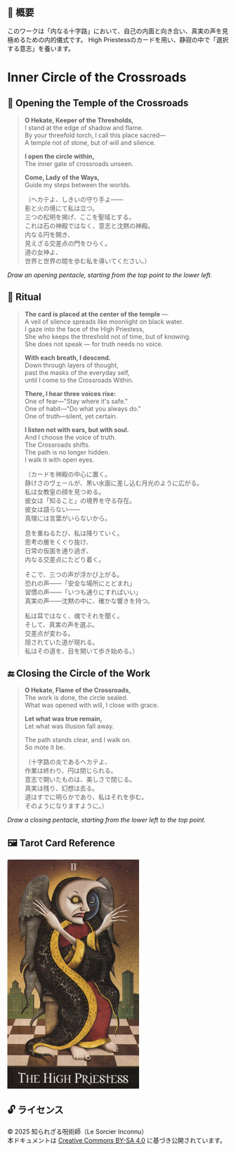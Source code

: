 ## 🧭 概要

このワークは「内なる十字路」において、自己の内面と向き合い、真実の声を見極めるための内的儀式です。
High Priestessのカードを用い、静寂の中で「選択する意志」を養います。

# Inner Circle of the Crossroads

## 🛑 Opening the Temple of the Crossroads

> **O Hekate, Keeper of the Thresholds,**  
> I stand at the edge of shadow and flame.  
> By your threefold torch, I call this place sacred—  
> A temple not of stone, but of will and silence.  
>  
> **I open the circle within,**  
> The inner gate of crossroads unseen.  
>  
> **Come, Lady of the Ways,**  
> Guide my steps between the worlds.  
>  
> （ヘカテよ、しきいの守り手よ——  
> 影と火の境にて私は立つ。  
> 三つの松明を掲げ、ここを聖域とする。  
> これは石の神殿ではなく、意志と沈黙の神殿。  
> 内なる円を開き、  
> 見えざる交差点の門をひらく。  
> 道の女神よ、  
> 世界と世界の間を歩む私を導いてください。）

*Draw an opening pentacle, starting from the top point to the lower left.*

## 🔮 Ritual

> **The card is placed at the center of the temple** —  
> A veil of silence spreads like moonlight on black water.  
> I gaze into the face of the High Priestess,  
> She who keeps the threshold not of time, but of knowing.  
> She does not speak — for truth needs no voice.  
>  
> **With each breath, I descend.**  
> Down through layers of thought,  
> past the masks of the everyday self,  
> until I come to the Crossroads Within.  
>  
> **There, I hear three voices rise:**  
> One of fear—"Stay where it's safe."  
> One of habit—"Do what you always do."  
> One of truth—silent, yet certain.  
>  
> **I listen not with ears, but with soul.**  
> And I choose the voice of truth.  
> The Crossroads shifts.  
> The path is no longer hidden.  
> I walk it with open eyes.  
>  
> （カードを神殿の中心に置く。  
> 静けさのヴェールが、黒い水面に差し込む月光のように広がる。  
> 私は女教皇の顔を見つめる。  
> 彼女は「知ること」の境界を守る存在。  
> 彼女は語らない——  
> 真理には言葉がいらないから。  
>  
> 息を重ねるたび、私は降りていく。  
> 思考の層をくぐり抜け、  
> 日常の仮面を通り過ぎ、  
> 内なる交差点にたどり着く。  
>  
> そこで、三つの声が浮かび上がる。  
> 恐れの声——「安全な場所にとどまれ」  
> 習慣の声——「いつも通りにすればいい」  
> 真実の声——沈黙の中に、確かな響きを持つ。  
>  
> 私は耳ではなく、魂でそれを聞く。  
> そして、真実の声を選ぶ。  
> 交差点が変わる。  
> 隠されていた道が現れる。  
> 私はその道を、目を開いて歩き始める。）  

## 🔚 Closing the Circle of the Work

> **O Hekate, Flame of the Crossroads,**  
> The work is done, the circle sealed.  
> What was opened with will, I close with grace.  
>  
> **Let what was true remain,**  
> Let what was illusion fall away.  
>  
> The path stands clear, and I walk on.  
> So mote it be.  
>  
> （十字路の炎であるヘカテよ、  
> 作業は終わり、円は閉じられる。  
> 意志で開いたものは、美しさで閉じる。  
> 真実は残り、幻想は去る。  
> 道はすでに明らかであり、私はそれを歩む。  
> そのようになりますように。）

*Draw a closing pentacle, starting from the lower left to the top point.*


## 🖼️ Tarot Card Reference

<img src="inner_high_priestess.jpg" width="300">


## 🔓 ライセンス

© 2025 知られざる呪術師（Le Sorcier Inconnu）  
本ドキュメントは [Creative Commons BY-SA 4.0](https://creativecommons.org/licenses/by-sa/4.0/deed.ja) に基づき公開されています。
